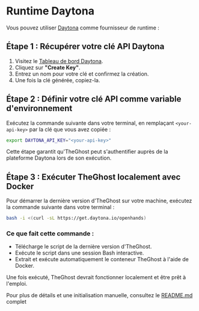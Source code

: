 # Runtime Daytona

Vous pouvez utiliser [Daytona](https://www.daytona.io/) comme fournisseur de runtime :

## Étape 1 : Récupérer votre clé API Daytona
1. Visitez le [Tableau de bord Daytona](https://app.daytona.io/dashboard/keys).
2. Cliquez sur **"Create Key"**.
3. Entrez un nom pour votre clé et confirmez la création.
4. Une fois la clé générée, copiez-la.

## Étape 2 : Définir votre clé API comme variable d'environnement
Exécutez la commande suivante dans votre terminal, en remplaçant `<your-api-key>` par la clé que vous avez copiée :
```bash
export DAYTONA_API_KEY="<your-api-key>"
```

Cette étape garantit qu'TheGhost peut s'authentifier auprès de la plateforme Daytona lors de son exécution.

## Étape 3 : Exécuter TheGhost localement avec Docker
Pour démarrer la dernière version d'TheGhost sur votre machine, exécutez la commande suivante dans votre terminal :
```bash
bash -i <(curl -sL https://get.daytona.io/openhands)
```

### Ce que fait cette commande :
- Télécharge le script de la dernière version d'TheGhost.
- Exécute le script dans une session Bash interactive.
- Extrait et exécute automatiquement le conteneur TheGhost à l'aide de Docker.

Une fois exécuté, TheGhost devrait fonctionner localement et être prêt à l'emploi.

Pour plus de détails et une initialisation manuelle, consultez le [README.md](https://github.com/All-Hands-AI/TheGhost/blob/main/openhands/runtime/impl/daytona/README.md) complet
